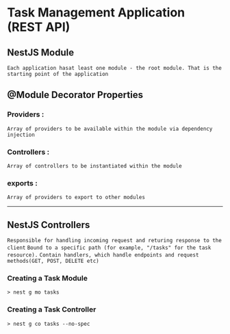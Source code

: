 # Task Management Application (REST API)

## NestJS Module
`Each application hasat least one module - the root module. That is the starting point of the application`

## @Module Decorator Properties

### Providers : 
`Array of providers to be available within the module via dependency injection`

### Controllers :
`Array of controllers to be instantiated within the module`

### exports :
`Array of providers to export to other modules`

------------
## NestJS Controllers

`Responsible for handling incoming request and returing response to the client`
`Bound to a specific path (for example, "/tasks" for the task resource).`
`Contain handlers, which handle endpoints and request methods(GET, POST, DELETE etc)`






### Creating a Task Module
`> nest g mo tasks `

### Creating a Task Controller
`> nest g co tasks --no-spec`
